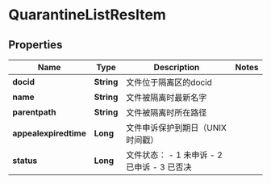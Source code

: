 # QuarantineListResItem

## Properties
Name | Type | Description | Notes
------------ | ------------- | ------------- | -------------
**docid** | **String** | 文件位于隔离区的docid | 
**name** | **String** | 文件被隔离时最新名字 | 
**parentpath** | **String** | 文件被隔离时所在路径 | 
**appealexpiredtime** | **Long** | 文件申诉保护到期日（UNIX时间戳） | 
**status** | **Long** | 文件状态：  - 1 未申诉  - 2 已申诉  - 3 已否决   | 
